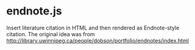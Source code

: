 # endnote.js
Insert literature citation in HTML and then rendered as Endnote-style citation.
The original idea was from http://library.uwinnipeg.ca/people/dobson/portfolio/endnotes/index.html
